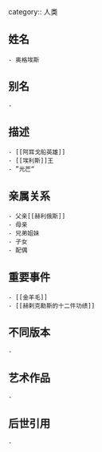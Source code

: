 category:: 人类
## 姓名
	- 奥格埃斯
## 别名
	-
## 描述
	- [[阿耳戈船英雄]]
	- [[埃利斯]]王
	- ”光芒“
## 亲属关系
	- 父亲[[赫利俄斯]]
	- 母亲
	- 兄弟姐妹
	- 子女
	- 配偶
## 重要事件
	- [[金羊毛]]
	- [[赫剌克勒斯的十二件功绩]]
## 不同版本
	-
## 艺术作品
	-
## 后世引用
	-
